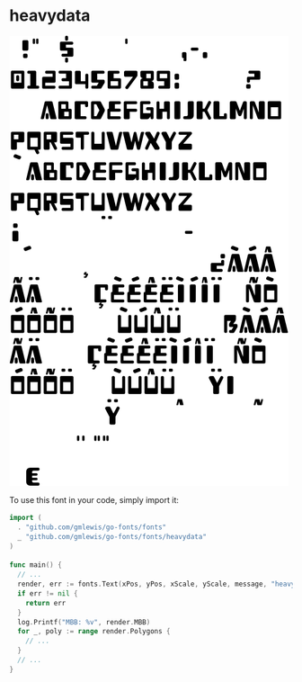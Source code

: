 # heavydata

![heavydata](heavydata.png)

To use this font in your code, simply import it:

```go
import (
  . "github.com/gmlewis/go-fonts/fonts"
  _ "github.com/gmlewis/go-fonts/fonts/heavydata"
)

func main() {
  // ...
  render, err := fonts.Text(xPos, yPos, xScale, yScale, message, "heavydata", Center)
  if err != nil {
    return err
  }
  log.Printf("MBB: %v", render.MBB)
  for _, poly := range render.Polygons {
    // ...
  }
  // ...
}
```
